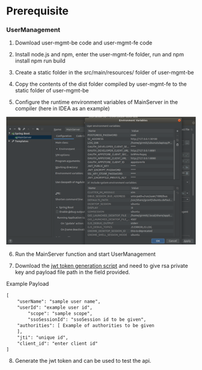 Prerequisite
============

### UserManagement

1. Download user-mgmt-be code and user-mgmt-fe code

2. Install node.js and npm, enter the user-mgmt-fe folder, run and npm install npm run build

3. Create a static folder in the src/main/resources/ folder of user-mgmt-be

4. Copy the contents of the dist folder compiled by user-mgmt-fe to the static folder of user-mgmt-be

5. Configure the runtime environment variables of MainServer in the compiler (here in IDEA as an example)

![](/uploads/images/2020/0924/mecm-prerequisite.png "mecm-prerequisite.png")

6. Run the MainServer function and start UserManagement

7. Download the [jwt token generation script](https://gitee.com/edgegallery/docs/blob/master/Projects/MECM/MECM_Jwt_Token_Generation.sh) and need to give rsa private key and payload file path in the
   field provided.
   
Example Payload
```
[
  	"userName": "sample user name",
  	"userId": "example user id",
        "scope": "sample scope",
        "ssoSessionId": "ssoSession id to be given",
  	"authorities": [ Example of authorities to be given
  	],
  	"jti": "unique id",
  	"client_id": "enter client id"
]
```

8. Generate the jwt token and can be used to test the api.
